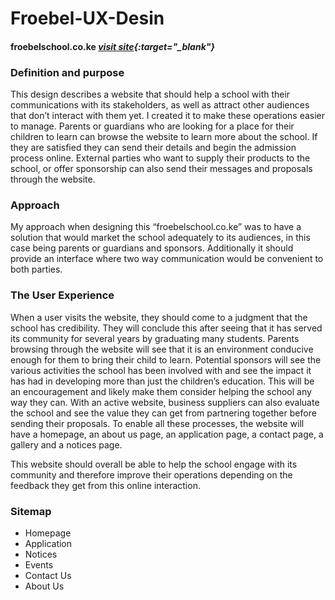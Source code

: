 # Froebel-UX-Desin

#### froebelschool.co.ke ***[visit site](https://froebelschool.co.ke){:target="_blank"}***
### Definition and purpose
This design describes a website that should help a school with their communications with its stakeholders, as well as attract other audiences that don’t interact with them yet. I created it to make these operations easier to manage. Parents or guardians who are looking for a place for their children to learn can browse the website to learn more about the school. If they are satisfied they can send their details and begin the admission process online. External parties who want to supply their products to the school, or offer sponsorship can also send their messages and proposals through the website.

### Approach
My approach when designing this “froebelschool.co.ke” was to have a solution that would market the school adequately to its audiences, in this case being parents or guardians and sponsors. Additionally it should provide an interface where two way communication would be convenient to both parties.

### The User Experience
When a user visits the website, they should come to a judgment that the school has credibility. They will conclude this after seeing that it has served its community for several years by graduating many students. Parents browsing through the website will see that it is an environment conducive enough for them to bring their child to learn. Potential sponsors will see the various activities the school has been involved with and see the impact it has had in developing more than just the children’s education. This will be an encouragement and likely make them consider helping the school any way they can. With an active website, business suppliers can also evaluate the school and see the value they can get from partnering together before sending their proposals.
To enable all these processes, the website will have a homepage, an about us page, an application page, a contact page, a gallery and a notices page.

This website should overall be able to help the school engage with its community and therefore improve their operations depending on the feedback they get from this online interaction.

### Sitemap

- Homepage
- Application
- Notices
- Events
- Contact Us
- About Us
